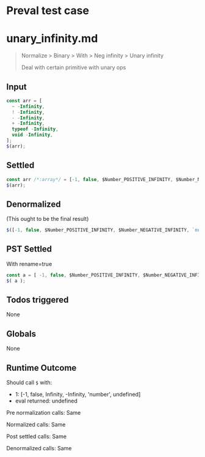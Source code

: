 # Preval test case

# unary_infinity.md

> Normalize > Binary > With > Neg infinity > Unary infinity
>
> Deal with certain primitive with unary ops

## Input

`````js filename=intro
const arr = [
  ~ -Infinity,
  ! -Infinity,
  - -Infinity,
  + -Infinity,
  typeof -Infinity,
  void -Infinity,
];
$(arr);
`````


## Settled


`````js filename=intro
const arr /*:array*/ = [-1, false, $Number_POSITIVE_INFINITY, $Number_NEGATIVE_INFINITY, `number`, undefined];
$(arr);
`````


## Denormalized
(This ought to be the final result)

`````js filename=intro
$([-1, false, $Number_POSITIVE_INFINITY, $Number_NEGATIVE_INFINITY, `number`, undefined]);
`````


## PST Settled
With rename=true

`````js filename=intro
const a = [ -1, false, $Number_POSITIVE_INFINITY, $Number_NEGATIVE_INFINITY, "number", undefined ];
$( a );
`````


## Todos triggered


None


## Globals


None


## Runtime Outcome


Should call `$` with:
 - 1: [-1, false, Infinity, -Infinity, 'number', undefined]
 - eval returned: undefined

Pre normalization calls: Same

Normalized calls: Same

Post settled calls: Same

Denormalized calls: Same
